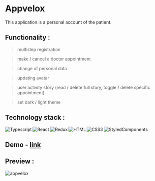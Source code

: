 # Appvelox

This application is a personal account of the patient.

## Functionality :
> multistep registration

> make / cancel a doctor appointment

> change of personal data

> updating avatar 

> user activity story (read / delete full story, toggle / delete specific appointment)

> set dark / light theme

## Technology stack :
<img align="left" alt="Typescript" src="https://img.shields.io/badge/typescript-%23007ACC.svg?style=for-the-badge&logo=typescript&logoColor=white"/>
<img align="left" alt="React" src="https://img.shields.io/badge/react-%2320232a.svg?style=for-the-badge&logo=react&logoColor=%2361DAFB"/>
<img align="left" alt="Redux" src="https://img.shields.io/badge/redux_toolkit-%23593d88.svg?style=for-the-badge&logo=redux&logoColor=white"/>
<img align="left" alt="HTML" src="https://img.shields.io/badge/html5-%23E34F26.svg?style=for-the-badge&logo=html5&logoColor=white"/>
<img align="left" alt="CSS3" src="https://img.shields.io/badge/css3-%231572B6.svg?style=for-the-badge&logo=css3&logoColor=white"/>
<img align="left" alt="StyledComponents" src="https://img.shields.io/badge/styled--components-DB7093?style=for-the-badge&logo=styled-components&logoColor=white"/>

<br />


## Demo - <a target="_blank" href="https://vermillion-starburst-1fee20.netlify.app/">link</a>

## Preview :

![appvelox](https://user-images.githubusercontent.com/72716607/192396992-0f176a30-60d7-4c0a-a8e1-db7842ea3554.gif)
